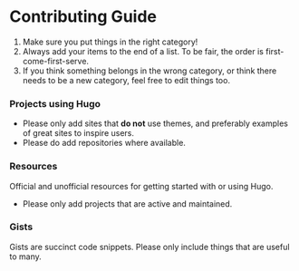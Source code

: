 # Contributing Guide

1. Make sure you put things in the right category!
1. Always add your items to the end of a list. To be fair, the order is first-come-first-serve.
1. If you think something belongs in the wrong category, or think there needs to be a new category, feel free to edit things too.


### Projects using Hugo

- Please only add sites that **do not** use themes, and preferably examples of great sites to inspire users.
- Please do add repositories where available.


### Resources

Official and unofficial resources for getting started with or using Hugo.

- Please only add projects that are active and maintained.

### Gists

Gists are succinct code snippets. Please only include things that are useful to many.

